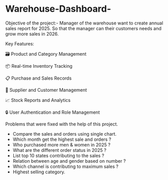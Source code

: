 # Warehouse-Dashboard-
Objective of the project:-
Manager of the warehouse want to create annual sales report for 2025. So that the manager can their customers needs and grow more sales in 2026.

Key Features:

🗃️ Product and Category Management

📦 Real-time Inventory Tracking

📋 Purchase and Sales Records

👥 Supplier and Customer Management

📈 Stock Reports and Analytics

🔒 User Authentication and Role Management

Problems that were fixed with the help of this project.
* Compare the sales and orders using single chart.
* Which month get the highest sale and orders ?
* Who purchased more men & women in 2025 ?
* What are the different order status in 2025 ?
* List top 10 states contributing to the sales ?
* Relation between age and gender based on number ?
* Which channel is contributing to maximum sales ?
* Highest selling category.
